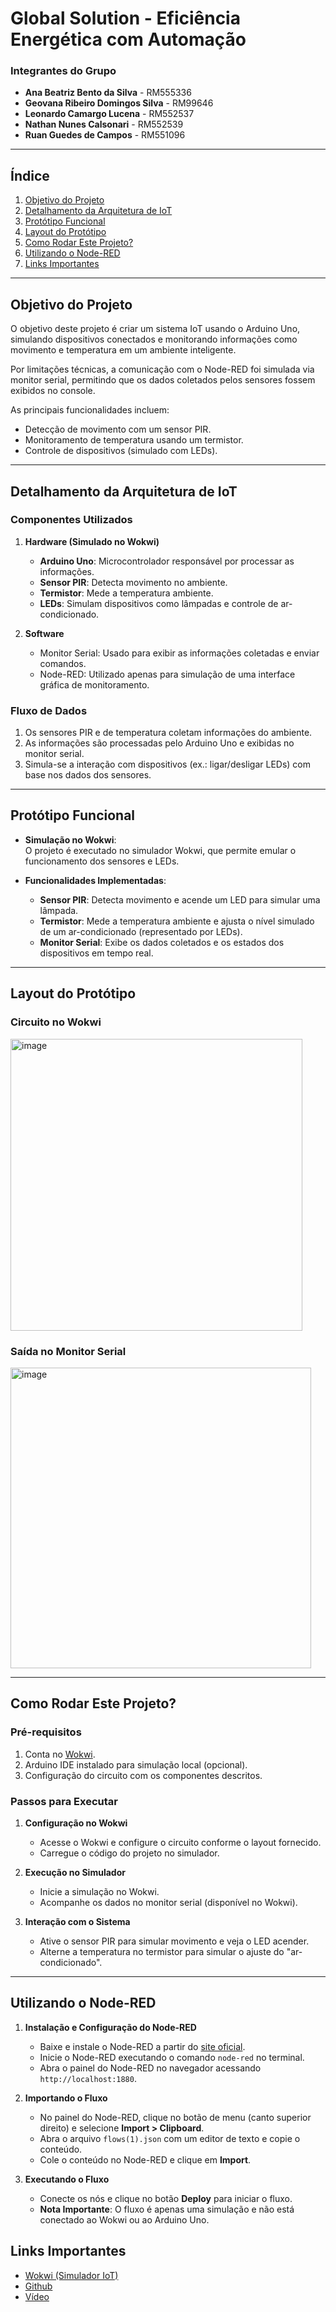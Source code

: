 # **Global Solution -  Eficiência Energética com Automação**

### **Integrantes do Grupo**
- **Ana Beatriz Bento da Silva** - RM555336  
- **Geovana Ribeiro Domingos Silva** - RM99646  
- **Leonardo Camargo Lucena** - RM552537  
- **Nathan Nunes Calsonari** - RM552539  
- **Ruan Guedes de Campos** - RM551096  

---

## **Índice**
1. [Objetivo do Projeto](#objetivo-do-projeto)  
2. [Detalhamento da Arquitetura de IoT](#detalhamento-da-arquitetura-de-iot)  
3. [Protótipo Funcional](#protótipo-funcional)  
4. [Layout do Protótipo](#layout-do-protótipo)  
5. [Como Rodar Este Projeto?](#como-rodar-este-projeto)
6. [Utilizando o Node-RED](#utilizando-o-node-red)  
7. [Links Importantes](#links-importantes)  

---

## **Objetivo do Projeto**
O objetivo deste projeto é criar um sistema IoT usando o Arduino Uno, simulando dispositivos conectados e monitorando informações como movimento e temperatura em um ambiente inteligente.  

Por limitações técnicas, a comunicação com o Node-RED foi simulada via monitor serial, permitindo que os dados coletados pelos sensores fossem exibidos no console.  

As principais funcionalidades incluem:
- Detecção de movimento com um sensor PIR.  
- Monitoramento de temperatura usando um termistor.  
- Controle de dispositivos (simulado com LEDs).  

---

## **Detalhamento da Arquitetura de IoT**
### **Componentes Utilizados**
1. **Hardware (Simulado no Wokwi)**  
   - **Arduino Uno**: Microcontrolador responsável por processar as informações.  
   - **Sensor PIR**: Detecta movimento no ambiente.  
   - **Termistor**: Mede a temperatura ambiente.  
   - **LEDs**: Simulam dispositivos como lâmpadas e controle de ar-condicionado.  

2. **Software**  
   - Monitor Serial: Usado para exibir as informações coletadas e enviar comandos.  
   - Node-RED: Utilizado apenas para simulação de uma interface gráfica de monitoramento.  

### **Fluxo de Dados**
1. Os sensores PIR e de temperatura coletam informações do ambiente.  
2. As informações são processadas pelo Arduino Uno e exibidas no monitor serial.  
3. Simula-se a interação com dispositivos (ex.: ligar/desligar LEDs) com base nos dados dos sensores.  

---

## **Protótipo Funcional**
- **Simulação no Wokwi**:  
  O projeto é executado no simulador Wokwi, que permite emular o funcionamento dos sensores e LEDs.  

- **Funcionalidades Implementadas**:  
  - **Sensor PIR**: Detecta movimento e acende um LED para simular uma lâmpada.  
  - **Termistor**: Mede a temperatura ambiente e ajusta o nível simulado de um ar-condicionado (representado por LEDs).  
  - **Monitor Serial**: Exibe os dados coletados e os estados dos dispositivos em tempo real.  

---

## **Layout do Protótipo**
### **Circuito no Wokwi**
<img width="467" alt="image" src="https://github.com/user-attachments/assets/d47078d9-2dae-4e9c-850a-c60c5bee0ece">


### **Saída no Monitor Serial**
<img width="481" alt="image" src="https://github.com/user-attachments/assets/128e9831-5c6c-4e68-9938-b8cf4b8ae5bb">

---

## **Como Rodar Este Projeto?**
### **Pré-requisitos**
1. Conta no [Wokwi](https://wokwi.com/).  
2. Arduino IDE instalado para simulação local (opcional).  
3. Configuração do circuito com os componentes descritos.  

### **Passos para Executar**
1. **Configuração no Wokwi**  
   - Acesse o Wokwi e configure o circuito conforme o layout fornecido.  
   - Carregue o código do projeto no simulador.  

2. **Execução no Simulador**  
   - Inicie a simulação no Wokwi.  
   - Acompanhe os dados no monitor serial (disponível no Wokwi).  

3. **Interação com o Sistema**  
   - Ative o sensor PIR para simular movimento e veja o LED acender.  
   - Alterne a temperatura no termistor para simular o ajuste do "ar-condicionado".  

---

## **Utilizando o Node-RED**
1. **Instalação e Configuração do Node-RED**  
   - Baixe e instale o Node-RED a partir do [site oficial](https://nodered.org/).  
   - Inicie o Node-RED executando o comando `node-red` no terminal.  
   - Abra o painel do Node-RED no navegador acessando `http://localhost:1880`.  

2. **Importando o Fluxo**  
   - No painel do Node-RED, clique no botão de menu (canto superior direito) e selecione **Import > Clipboard**.  
   - Abra o arquivo `flows(1).json` com um editor de texto e copie o conteúdo.  
   - Cole o conteúdo no Node-RED e clique em **Import**.  

3. **Executando o Fluxo**  
   - Conecte os nós e clique no botão **Deploy** para iniciar o fluxo.  
   - **Nota Importante**: O fluxo é apenas uma simulação e não está conectado ao Wokwi ou ao Arduino Uno. 

## **Links Importantes**
- [Wokwi (Simulador IoT)](https://wokwi.com/projects/415201099640704001)  
- [Github](https:)  
- [Vídeo](https://github.com/GEOVANAAPROGRAMMER/Global-Solution---IOT/tree/main)  
